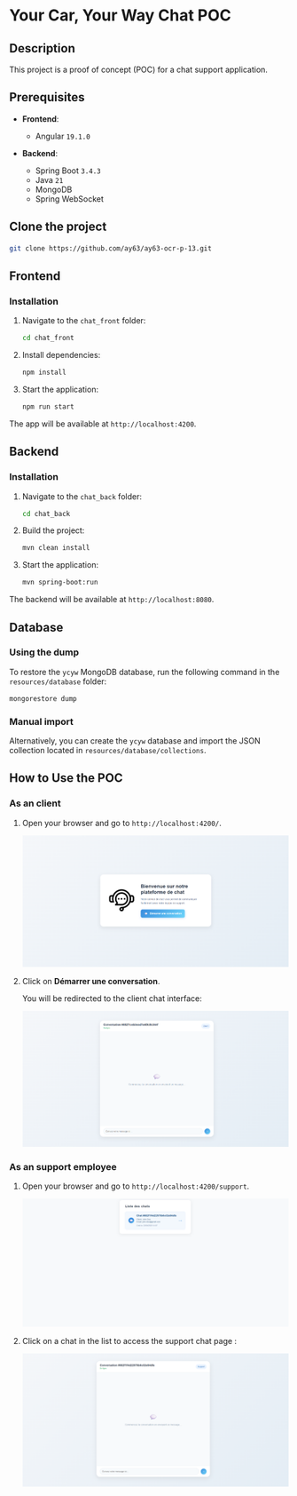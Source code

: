 # Your Car, Your Way Chat POC

## Description

This project is a proof of concept (POC) for a chat support application.

## Prerequisites

* **Frontend**:

  * Angular `19.1.0`

* **Backend**:

  * Spring Boot `3.4.3`
  * Java `21`
  * MongoDB
  * Spring WebSocket

 ## Clone the project 

```bash
git clone https://github.com/ay63/ay63-ocr-p-13.git
```
## Frontend

### Installation

1. Navigate to the `chat_front` folder:

   ```bash
   cd chat_front
   ```
2. Install dependencies:

   ```bash
   npm install
   ```
3. Start the application:

   ```bash
   npm run start
   ```

The app will be available at `http://localhost:4200`.

## Backend

### Installation

1. Navigate to the `chat_back` folder:

   ```bash
   cd chat_back
   ```
2. Build the project:

   ```bash
   mvn clean install
   ```
3. Start the application:

   ```bash
   mvn spring-boot:run
   ```

The backend will be available at `http://localhost:8080`.

## Database

### Using the dump

To restore the `ycyw` MongoDB database, run the following command in the `resources/database` folder:

```bash
mongorestore dump
```

### Manual import

Alternatively, you can create the `ycyw` database and import the JSON collection located in `resources/database/collections`.

## How to Use the POC

### As an client

1. Open your browser and go to `http://localhost:4200/`.

   ![Client home page](./resources/images/chat_client_home.png)

2. Click on **Démarrer une conversation**.

   You will be redirected to the client chat interface:

   ![Client chat](./resources/images/chat_client.png)

### As an support employee

1. Open your browser and go to `http://localhost:4200/support`.

   ![Support list](./resources/images/chat_support_list.png)

2. Click on a chat in the list to access the support chat page :

   ![Support chat page](./resources/images/chat_support_page.png)
